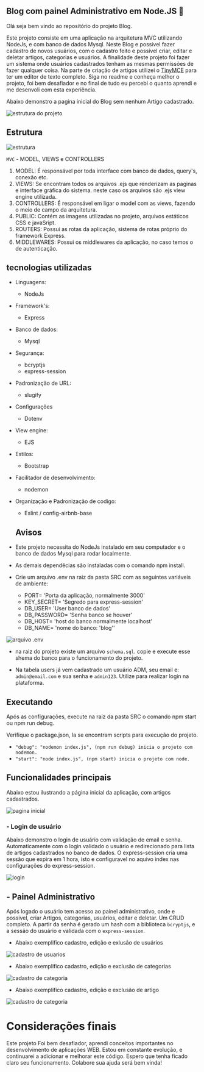 ## Blog com painel Administrativo em Node.JS 🚀

Olá seja bem vindo ao repositório do projeto Blog.

Este projeto consiste em uma aplicação na arquitetura MVC utilizando NodeJs, e com banco de dados
Mysql. Neste Blog e possivel fazer cadastro de novos usuários, com o cadastro feito e possivel criar,
editar e deletar artigos, categorias e usuários. A finalidade deste projeto foi fazer um sistema onde 
usuários cadastrados tenham as mesmas permissões de fazer qualquer coisa. Na parte de criação de artigos
utilizei o [TinyMCE](https://www.tiny.cloud/) para ter um editor de texto completo. Siga no readme e
conheça melhor o projeto, foi bem desafiador e no final de tudo eu percebi o quanto aprendi e me
desenvoli com esta experiência.

Abaixo demonstro a pagina inicial do Blog sem nenhum Artigo cadastrado.

![estrutura do projeto](./src/public/imgs/01-pagina-inicial.png)

## Estrutura

![estrutura](./src/public/imgs/04-estrutura.png)

`MVC` - MODEL, VIEWS e CONTROLLERS

1. MODEL: É responsável por toda interface com banco de dados, query's, conexão etc.
2. VIEWS: Se encontram todos os arquivos .ejs que renderizam as paginas e interface gráfica do sistema.
neste caso os arquivos são .ejs view engine utilizada.
3. CONTROLLERS: É responsável em ligar o model com as views, fazendo o meio de campo da arquitetura.
4. PUBLIC: Contém as imagens utilizadas no projeto, arquivos estáticos CSS e javaSript.
5. ROUTERS:  Possui as rotas da aplicação, sistema de rotas próprio do framework Express.
6. MIDDLEWARES: Possui os middlewares da aplicação, no caso temos o de autenticação.

## tecnologias utilizadas

- Linguagens:
  - NodeJs
- Framework's:
  - Express
- Banco de dados:
  - Mysql
- Segurança:
  - bcryptjs
  - express-session
- Padronização de URL:
  - slugify
- Configurações
  - Dotenv
- View engine:
  - EJS
- Estilos:
  - Bootstrap
- Facilitador de desenvolvimento:
  - nodemon
- Organização e Padronização de codigo:
  - Eslint / config-airbnb-base

  ## Avisos

- Este projeto necessita do NodeJs instalado em seu computador e o banco de dados Mysql 
para rodar localmente.

- As demais dependêcias são instaladas com o comando npm install.

- Crie um arquivo .env na raiz da pasta SRC com as seguintes variáveis de ambiente:
  - PORT= 'Porta da aplicação, normalmente 3000'
  - KEY_SECRET= 'Segredo para express-session'
  - DB_USER= 'User banco de dados'
  - DB_PASSWORD= 'Senha banco se houver'
  - DB_HOST= 'host do banco normalmente localhost'
  - DB_NAME= 'nome do banco: 'blog''

![arquivo .env](./src/public/imgs/02-env.png)

- na raiz do projeto existe um arquivo `schema.sql`. copie e execute esse shema do banco
para o funcionamento do projeto.

- Na tabela users já vem cadastrado um usuário ADM, seu email e: `admin@email.com` e sua senha
e `admin123`. Utilize para realizar login na plataforma.


## Executando

Após as configurações, execute na raiz da pasta SRC o comando npm start ou npm run debug.

Verifique o package.json, la se encontram scripts para execução do projeto.

- `"debug": "nodemon index.js", (npm run debug) inicia o projeto com nodemon.`
- `"start": "node index.js", (npm start) inicia o projeto com node.`

## Funcionalidades principais

Abaixo estou ilustrando a página inicial da aplicação, com artigos cadastrados.

![pagina inicial](./src/public/imgs/03-blog-principal-com-artigos.gif)

### - Login de usuário
 Abaixo demonstro o login de usuário com validação de email e senha. Automaticamente com o login validado
 o usuário e redirecionado para lista de artigos cadastrados no banco de dados.
 O express-session cria uma sessão que expira em 1 hora, isto e configuravel no aquivo index nas configurações do express-session.

![login](./src/public/imgs/05-login.gif)

## - Painel Administrativo
 Após logado o usuário tem acesso ao painel administrativo, onde e possivel, criar Artigos, categorias,
 usuários, editar e deletar. Um CRUD completo. A partir da senha é gerado um hash com a biblioteca `bcryptjs`, e a sessão do usuário e validada com o `express-session`.

 - Abaixo exemplifico cadastro, edição e exlusão de usuários

 ![cadastro de usuarios](./src/public/imgs/06-cadastro-de-user.gif)

 - Abaixo exemplifico cadastro, edição e exclusão de categorias

 ![cadastro de categoria](./src/public/imgs/07-categorias.gif)

 - Abaixo exemplifico cadastro, edição e exclusão de artigo

 ![cadastro de categoria](./src/public/imgs/08-posts.gif)

 # Considerações finais

 Este projeto Foi bem desafiador, aprendi conceitos importantes no desenvolvimento de aplicações WEB.
 Estou em constante evolução, e continuarei a adicionar e melhorar este código. Espero que tenha ficado
 claro seu funcionamento. Colabore sua ajuda será bem vinda!